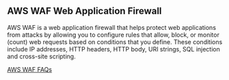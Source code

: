 ## AWS WAF Web Application Firewall

AWS WAF is a web application firewall that helps protect web applications from attacks by allowing you to configure rules that allow, block, or monitor (count) web requests based on conditions that you define. These conditions include IP addresses, HTTP headers, HTTP body, URI strings, SQL injection and cross-site scripting.

[AWS WAF FAQs](https://aws.amazon.com/waf/faqs/)

